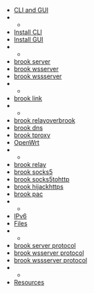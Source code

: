 -   [CLI and GUI](README.md)
-   -
-   [Install CLI](install-cli.md)
-   [Install GUI](install-gui-client.md)
-   -
-   [brook server](brook-server.md)
-   [brook wsserver](brook-wsserver.md)
-   [brook wssserver](brook-wssserver.md)
-   -
-   [brook link](brook-link.md)
-   -
-   [brook relayoverbrook](brook-relayoverbrook.md)
-   [brook dns](brook-dns.md)
-   [brook tproxy](brook-tproxy.md)
-   [OpenWrt](brook-tproxy-gui.md)
-   -
-   [brook relay](brook-relay.md)
-   [brook socks5](brook-socks5.md)
-   [brook socks5tohttp](brook-socks5tohttp.md)
-   [brook hijackhttps](brook-hijackhttps.md)
-   [brook pac](brook-pac.md)
-   -
-   [IPv6](ipv6.md)
-   [Files](files.md)
-   -
-   [brook server protocol](brook-server-protocol.md)
-   [brook wsserver protocol](brook-wsserver-protocol.md)
-   [brook wssserver protocol](brook-wssserver-protocol.md)
-   -
-   [Resources](resources.md)
